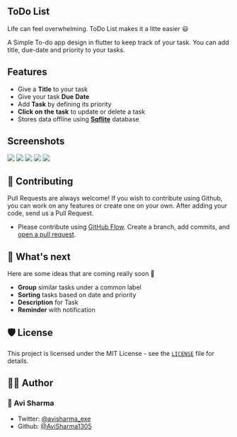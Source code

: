 ## ToDo List

Life can feel overwhelming. ToDo List makes it a litte easier 😃

A Simple To-do app design in flutter to keep track of your task. You can add title, due-date and priority to your tasks.

## Features

- Give a **Title** to your task
- Give your task **Due** **Date**
- Add **Task** by defining its priority
- **Click** **on** **the** **task** to update or delete a task
- Stores data offline using [**Sqflite**](https://github.com/tekartik/sqflite "Flutter Database") database

## Screenshots

<img src="/assets/Screenshots/Screenshot1.png" />
<img src="/assets/Screenshots/Screenshot2.png" />
<img src="/assets/Screenshots/Screenshot3.png" />
<img src="/assets/Screenshots/Screenshot4.png" />
<img src="/assets/Screenshots/Screenshot5.png" />

## 🍰 Contributing

Pull Requests are always welcome!
If you wish to contribute using Github, you can work on any features or create one on your own. After adding your code, send us a Pull Request.

- Please contribute using [GitHub Flow](https://guides.github.com/introduction/flow). Create a branch, add commits, and [open a pull request](https://github.com/AviSharma1305/todo_list/compare).

## 🌈 What's next

Here are some ideas that are coming really soon 👀

- **Group** similar tasks under a common label
- **Sorting** tasks based on date and priority
- **Description** for Task
- **Reminder** with notification

## 🛡️ License

This project is licensed under the MIT License - see the [`LICENSE`](LICENSE) file for details.

## 👨‍💻 Author

### 👤 Avi Sharma

- Twitter: [@avisharma_exe](https://twitter.com/avisharma_exe)
- Github: [@AviSharma1305](https://github.com/AviSharma1305)

